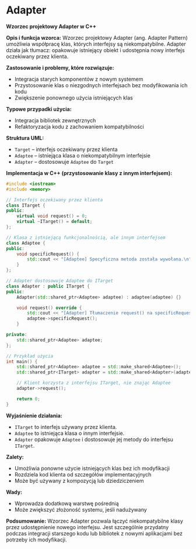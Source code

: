 # Adapter
**Wzorzec projektowy Adapter w C++**

**Opis i funkcja wzorca:**
Wzorzec projektowy Adapter (ang. Adapter Pattern) umożliwia współpracę klas, których interfejsy są niekompatybilne. Adapter działa jak tłumacz: opakowuje istniejący obiekt i udostępnia nowy interfejs oczekiwany przez klienta.

**Zastosowanie i problemy, które rozwiązuje:**

* Integracja starych komponentów z nowym systemem
* Przystosowanie klas o niezgodnych interfejsach bez modyfikowania ich kodu
* Zwiększenie ponownego użycia istniejących klas

**Typowe przypadki użycia:**

* Integracja bibliotek zewnętrznych
* Refaktoryzacja kodu z zachowaniem kompatybilności

**Struktura UML:**

* `Target` – interfejs oczekiwany przez klienta
* `Adaptee` – istniejąca klasa o niekompatybilnym interfejsie
* `Adapter` – dostosowuje `Adaptee` do `Target`

**Implementacja w C++ (przystosowanie klasy z innym interfejsem):**

```cpp
#include <iostream>
#include <memory>

// Interfejs oczekiwany przez klienta
class ITarget {
public:
    virtual void request() = 0;
    virtual ~ITarget() = default;
};

// Klasa z istniejącą funkcjonalnością, ale innym interfejsem
class Adaptee {
public:
    void specificRequest() {
        std::cout << "[Adaptee] Specyficzna metoda została wywołana.\n";
    }
};

// Adapter dostosowuje Adaptee do ITarget
class Adapter : public ITarget {
public:
    Adapter(std::shared_ptr<Adaptee> adaptee) : adaptee(adaptee) {}

    void request() override {
        std::cout << "[Adapter] Tłumaczenie request() na specificRequest()...\n";
        adaptee->specificRequest();
    }

private:
    std::shared_ptr<Adaptee> adaptee;
};

// Przykład użycia
int main() {
    std::shared_ptr<Adaptee> adaptee = std::make_shared<Adaptee>();
    std::shared_ptr<ITarget> adapter = std::make_shared<Adapter>(adaptee);

    // Klient korzysta z interfejsu ITarget, nie znając Adaptee
    adapter->request();

    return 0;
}
```

**Wyjaśnienie działania:**

* `ITarget` to interfejs używany przez klienta.
* `Adaptee` to istniejąca klasa o innym interfejsie.
* `Adapter` opakowuje `Adaptee` i dostosowuje jej metody do interfejsu `ITarget`.

**Zalety:**

* Umożliwia ponowne użycie istniejących klas bez ich modyfikacji
* Rozdziela kod klienta od szczegółów implementacyjnych
* Może być używany z kompozycją lub dziedziczeniem

**Wady:**

* Wprowadza dodatkową warstwę pośrednią
* Może zwiększyć złożoność systemu, jeśli nadużywany

**Podsumowanie:**
Wzorzec Adapter pozwala łączyć niekompatybilne klasy przez udostępnienie nowego interfejsu. Jest szczególnie przydatny podczas integracji starszego kodu lub bibliotek z nowymi aplikacjami bez potrzeby ich modyfikacji.
